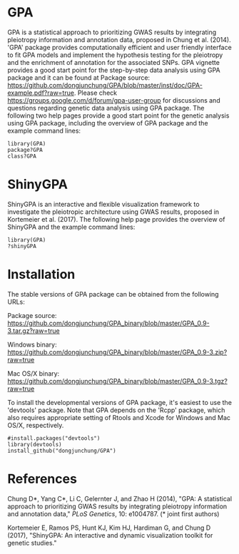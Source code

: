 GPA
===

GPA is a statistical approach to prioritizing GWAS results by integrating pleiotropy information and annotation data, proposed in Chung et al. (2014). 'GPA' package provides computationally efficient and user friendly interface to fit GPA models and implement the hypothesis testing for the pleiotropy and the enrichment of annotation for the associated SNPs. GPA vignette provides a good start point for the step-by-step data analysis using GPA package and it can be found at Package source: https://github.com/dongjunchung/GPA/blob/master/inst/doc/GPA-example.pdf?raw=true. Please check https://groups.google.com/d/forum/gpa-user-group for discussions and questions regarding genetic data analysis using GPA package. The following two help pages provide a good start point for the genetic analysis using GPA package, including the overview of GPA package and the example command lines:

```
library(GPA)
package?GPA
class?GPA
```

ShinyGPA
========

ShinyGPA is an interactive and flexible visualization framework to investigate the pleiotropic architecture using GWAS results, proposed in Kortemeier et al. (2017). The following help page provides the overview of ShinyGPA and the example command lines:

```
library(GPA)
?shinyGPA
```

Installation
============

The stable versions of GPA package can be obtained from the following URLs:

Package source: https://github.com/dongjunchung/GPA_binary/blob/master/GPA_0.9-3.tar.gz?raw=true

Windows binary: https://github.com/dongjunchung/GPA_binary/blob/master/GPA_0.9-3.zip?raw=true

Mac OS/X binary: https://github.com/dongjunchung/GPA_binary/blob/master/GPA_0.9-3.tgz?raw=true

To install the developmental versions of GPA package, it's easiest to use the 'devtools' package. Note that GPA depends on the 'Rcpp' package, which also requires appropriate setting of Rtools and Xcode for Windows and Mac OS/X, respectively.

```
#install.packages("devtools")
library(devtools)
install_github("dongjunchung/GPA")
```

References
==========

Chung D\*, Yang C\*, Li C, Gelernter J, and Zhao H (2014), "GPA: A statistical approach to prioritizing GWAS results by integrating pleiotropy information and annotation data," *PLoS Genetics*, 10: e1004787. (\* joint first authors)

Kortemeier E, Ramos PS, Hunt KJ, Kim HJ, Hardiman G, and Chung D (2017), "ShinyGPA: An interactive and dynamic visualization toolkit for genetic studies."
